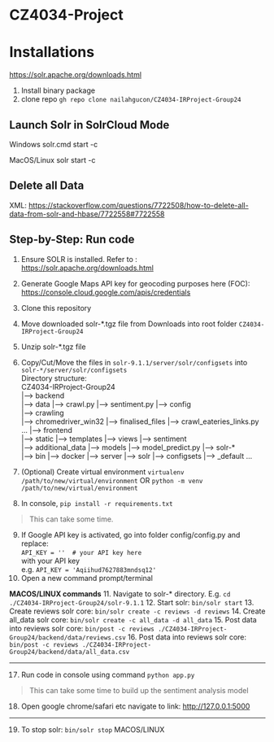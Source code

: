 # CZ4034-Project

# Installations
https://solr.apache.org/downloads.html

1. Install binary package
2. clone repo 
`gh repo clone nailahgucon/CZ4034-IRProject-Group24`

## Launch Solr in SolrCloud Mode
Windows
solr.cmd start -c

MacOS/Linux
solr start -c

## Delete all Data
XML:
https://stackoverflow.com/questions/7722508/how-to-delete-all-data-from-solr-and-hbase/7722558#7722558 


## Step-by-Step: Run code

1. Ensure SOLR is installed. Refer to : https://solr.apache.org/downloads.html
2. Generate Google Maps API key for geocoding purposes here (FOC): https://console.cloud.google.com/apis/credentials
3. Clone this repository
4. Move downloaded solr-*.tgz file from Downloads into root folder `CZ4034-IRProject-Group24`
5. Unzip solr-*.tgz file
6. Copy/Cut/Move the files in `solr-9.1.1/server/solr/configsets` into `solr-*/server/solr/configsets`<br>
Directory structure:<br>
CZ4034-IRProject-Group24<br>
|--> backend<br>
  |--> data
  |--> crawl.py
  |--> sentiment.py
|--> config<br>
|--> crawling<br>
  |--> chromedriver_win32
  |--> finalised_files
  |--> crawl_eateries_links.py
  ...
|--> frontend<br>
  |--> static
  |--> templates
  |--> views
|--> sentiment<br>
  |--> additional_data
  |--> models
  |--> model_predict.py
|--> solr-*<br>
  |--> bin
  |--> docker
  |--> server
    |--> solr
      |--> configsets
        |--> _default
  ...

7. (Optional) Create virtual environment
`virtualenv /path/to/new/virtual/environment` OR `python -m venv /path/to/new/virtual/environment`
8. In console, `pip install -r requirements.txt`
> This can take some time.
9. If Google API key is activated, go into folder config/config.py and replace:<br>
`API_KEY = ''  # your API key here`<br>
with your API key<br>
e.g. `API_KEY = 'Aqiihud7627883mndsq12'`
10. Open a new command prompt/terminal

**MACOS/LINUX commands**
11. Navigate to solr-* directory. E.g. `cd ./CZ4034-IRProject-Group24/solr-9.1.1`
12. Start solr: `bin/solr start`
13. Create reviews solr core: `bin/solr create -c reviews -d reviews`
14. Create all_data solr core: `bin/solr create -c all_data -d all_data`
15. Post data into reviews solr core: `bin/post -c reviews ./CZ4034-IRProject-Group24/backend/data/reviews.csv`
16. Post data into reviews solr core: `bin/post -c reviews ./CZ4034-IRProject-Group24/backend/data/all_data.csv`

-------
17. Run code in console using command `python app.py`
> This can take some time to build up the sentiment analysis model
18. Open google chrome/safari etc navigate to link: http://127.0.0.1:5000

-------
19. To stop solr: `bin/solr stop` MACOS/LINUX
